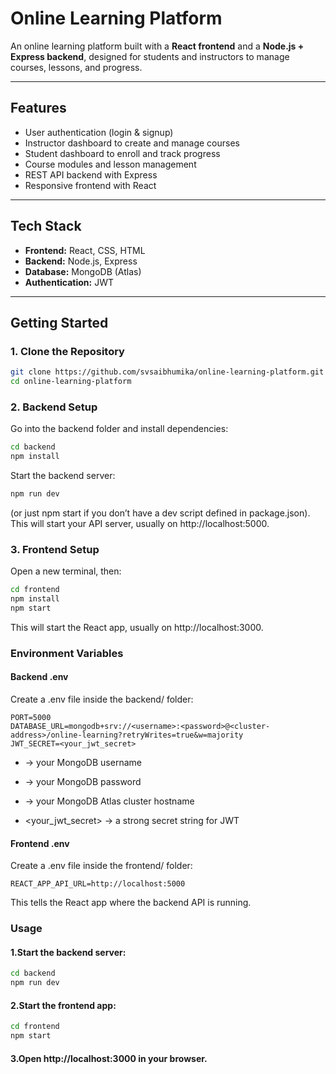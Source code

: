 # Online Learning Platform

An online learning platform built with a **React frontend** and a **Node.js + Express backend**, designed for students and instructors to manage courses, lessons, and progress.

---

## Features
- User authentication (login & signup)
- Instructor dashboard to create and manage courses
- Student dashboard to enroll and track progress
- Course modules and lesson management
- REST API backend with Express
- Responsive frontend with React

---

## Tech Stack
- **Frontend:** React, CSS, HTML
- **Backend:** Node.js, Express
- **Database:** MongoDB (Atlas)  
- **Authentication:** JWT  

---

## Getting Started

### 1. Clone the Repository
```bash
git clone https://github.com/svsaibhumika/online-learning-platform.git
cd online-learning-platform
```
### 2. Backend Setup
Go into the backend folder and install dependencies:
```bash
cd backend
npm install
```
Start the backend server:
```bash
npm run dev
```
(or just npm start if you don’t have a dev script defined in package.json).
This will start your API server, usually on http://localhost:5000.
### 3. Frontend Setup
Open a new terminal, then:
```bash
cd frontend
npm install
npm start
```
This will start the React app, usually on http://localhost:3000.

### Environment Variables
#### Backend .env

Create a .env file inside the backend/ folder:
```env
PORT=5000
DATABASE_URL=mongodb+srv://<username>:<password>@<cluster-address>/online-learning?retryWrites=true&w=majority
JWT_SECRET=<your_jwt_secret>
```
- <username> → your MongoDB username

- <password> → your MongoDB password

- <cluster-address> → your MongoDB Atlas cluster hostname

- <your_jwt_secret> → a strong secret string for JWT

#### Frontend .env

Create a .env file inside the frontend/ folder:
```env
REACT_APP_API_URL=http://localhost:5000
```
This tells the React app where the backend API is running.

### Usage
#### 1.Start the backend server:
```bash
cd backend
npm run dev
```
#### 2.Start the frontend app:
```bash
cd frontend
npm start
```
#### 3.Open http://localhost:3000 in your browser.

